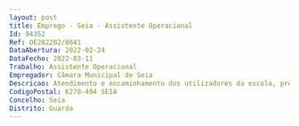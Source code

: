```yaml
--- 
layout: post
title: Emprego - Seia - Assistente Operacional
Id: 94352
Ref: OE202202/0841
DataAbertura: 2022-02-24
DataFecho: 2022-03-11
Trabalho: Assistente Operacional
Empregador: Câmara Municipal de Seia
Descricao: Atendimento e encaminhamento dos utilizadores da escola, prestação de informações e controlo de entradas e saídas das escolas, zelar pela boa utilização do material e equipamento da escola, cooperar nas atividades que visem a segurança das crianças efetuar todo o apoio nas tarefas para o normal funcionamento dos serviços.
CodigoPostal: 6270-494 SEIA
Concelho: Seia
Distrito: Guarda
--- 
```

